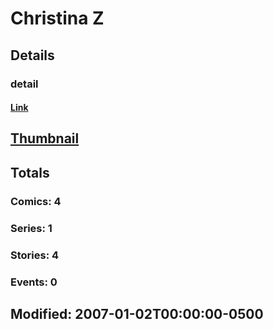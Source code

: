 # Christina  Z 
## Details
### detail
#### [Link](http://marvel.com/comics/creators/6150/christina_z?utm_campaign=apiRef&utm_source=225578a89fc76f3d20fbffda5d17a88d)
## [Thumbnail](http://i.annihil.us/u/prod/marvel/i/mg/b/40/image_not_available.jpg)
## Totals
### Comics: 4
### Series: 1
### Stories: 4
### Events: 0
## Modified: 2007-01-02T00:00:00-0500